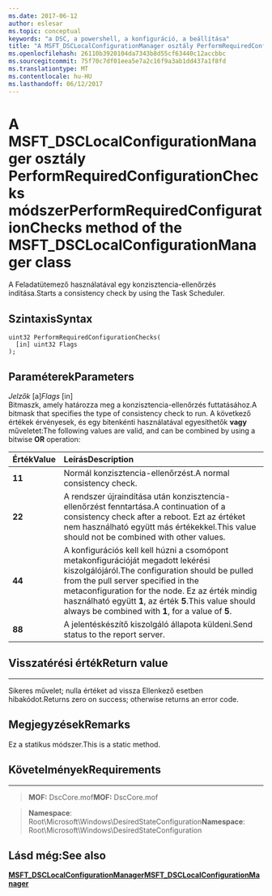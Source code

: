 ```yaml
---
ms.date: 2017-06-12
author: eslesar
ms.topic: conceptual
keywords: "a DSC, a powershell, a konfiguráció, a beállítása"
title: "A MSFT_DSCLocalConfigurationManager osztály PerformRequiredConfigurationChecks módszer"
ms.openlocfilehash: 26110b3920104da7343b8d55cf63440c12accbbc
ms.sourcegitcommit: 75f70c7df01eea5e7a2c16f9a3ab1dd437a1f8fd
ms.translationtype: MT
ms.contentlocale: hu-HU
ms.lasthandoff: 06/12/2017
---
```

# <a name="performrequiredconfigurationchecks-method-of-the-msftdsclocalconfigurationmanager-class"></a><span data-ttu-id="00da0-103">A MSFT_DSCLocalConfigurationManager osztály PerformRequiredConfigurationChecks módszer</span><span class="sxs-lookup"><span data-stu-id="00da0-103">PerformRequiredConfigurationChecks method of the MSFT_DSCLocalConfigurationManager class</span></span>

<span data-ttu-id="00da0-104">A Feladatütemező használatával egy konzisztencia-ellenőrzés indítása.</span><span class="sxs-lookup"><span data-stu-id="00da0-104">Starts a consistency check by using the Task Scheduler.</span></span>

<a name="syntax"></a><span data-ttu-id="00da0-105">Szintaxis</span><span class="sxs-lookup"><span data-stu-id="00da0-105">Syntax</span></span>
------

```mof
uint32 PerformRequiredConfigurationChecks(
  [in] uint32 Flags
);
```

<a name="parameters"></a><span data-ttu-id="00da0-106">Paraméterek</span><span class="sxs-lookup"><span data-stu-id="00da0-106">Parameters</span></span>
----------

<span data-ttu-id="00da0-107">*Jelzők* \[a\]</span><span class="sxs-lookup"><span data-stu-id="00da0-107">*Flags* \[in\]</span></span>  
<span data-ttu-id="00da0-108">Bitmaszk, amely határozza meg a konzisztencia-ellenőrzés futtatásához.</span><span class="sxs-lookup"><span data-stu-id="00da0-108">A bitmask that specifies the type of consistency check to run.</span></span> <span data-ttu-id="00da0-109">A következő értékek érvényesek, és egy bitenkénti használatával egyesíthetők **vagy** műveletet:</span><span class="sxs-lookup"><span data-stu-id="00da0-109">The following values are valid, and can be combined by using a bitwise **OR** operation:</span></span>

|<span data-ttu-id="00da0-110">Érték</span><span class="sxs-lookup"><span data-stu-id="00da0-110">Value</span></span> |<span data-ttu-id="00da0-111">Leírás</span><span class="sxs-lookup"><span data-stu-id="00da0-111">Description</span></span> |
|:--- |:---|
|<span data-ttu-id="00da0-112">**1**</span><span class="sxs-lookup"><span data-stu-id="00da0-112">**1**</span></span> | <span data-ttu-id="00da0-113">Normál konzisztencia-ellenőrzést.</span><span class="sxs-lookup"><span data-stu-id="00da0-113">A normal consistency check.</span></span> |
|<span data-ttu-id="00da0-114">**2**</span><span class="sxs-lookup"><span data-stu-id="00da0-114">**2**</span></span> | <span data-ttu-id="00da0-115">A rendszer újraindítása után konzisztencia-ellenőrzést fenntartása.</span><span class="sxs-lookup"><span data-stu-id="00da0-115">A continuation of a consistency check after a reboot.</span></span> <span data-ttu-id="00da0-116">Ezt az értéket nem használható együtt más értékekkel.</span><span class="sxs-lookup"><span data-stu-id="00da0-116">This value should not be combined with other values.</span></span> |
|<span data-ttu-id="00da0-117">**4**</span><span class="sxs-lookup"><span data-stu-id="00da0-117">**4**</span></span> | <span data-ttu-id="00da0-118">A konfigurációs kell kell húzni a csomópont metakonfigurációját megadott lekérési kiszolgálójáról.</span><span class="sxs-lookup"><span data-stu-id="00da0-118">The configuration should be pulled from the pull server specified in the metaconfiguration for the node.</span></span> <span data-ttu-id="00da0-119">Ez az érték mindig használható együtt **1**, az érték **5**.</span><span class="sxs-lookup"><span data-stu-id="00da0-119">This value should always be combined with **1**, for a value of **5**.</span></span> |
|<span data-ttu-id="00da0-120">**8**</span><span class="sxs-lookup"><span data-stu-id="00da0-120">**8**</span></span> | <span data-ttu-id="00da0-121">A jelentéskészítő kiszolgáló állapota küldeni.</span><span class="sxs-lookup"><span data-stu-id="00da0-121">Send status to the report server.</span></span> |

## <a name="return-value"></a><span data-ttu-id="00da0-122">Visszatérési érték</span><span class="sxs-lookup"><span data-stu-id="00da0-122">Return value</span></span>
------------

<span data-ttu-id="00da0-123">Sikeres művelet; nulla értéket ad vissza Ellenkező esetben hibakódot.</span><span class="sxs-lookup"><span data-stu-id="00da0-123">Returns zero on success; otherwise returns an error code.</span></span>

## <a name="remarks"></a><span data-ttu-id="00da0-124">Megjegyzések</span><span class="sxs-lookup"><span data-stu-id="00da0-124">Remarks</span></span>

<span data-ttu-id="00da0-125">Ez a statikus módszer.</span><span class="sxs-lookup"><span data-stu-id="00da0-125">This is a static method.</span></span>

## <a name="requirements"></a><span data-ttu-id="00da0-126">Követelmények</span><span class="sxs-lookup"><span data-stu-id="00da0-126">Requirements</span></span>
------------
><span data-ttu-id="00da0-127">**MOF:** DscCore.mof</span><span class="sxs-lookup"><span data-stu-id="00da0-127">**MOF:** DscCore.mof</span></span>

><span data-ttu-id="00da0-128">**Namespace**: Root\Microsoft\Windows\DesiredStateConfiguration</span><span class="sxs-lookup"><span data-stu-id="00da0-128">**Namespace**: Root\Microsoft\Windows\DesiredStateConfiguration</span></span>


## <a name="see-also"></a><span data-ttu-id="00da0-129">Lásd még:</span><span class="sxs-lookup"><span data-stu-id="00da0-129">See also</span></span>


[<span data-ttu-id="00da0-130">**MSFT_DSCLocalConfigurationManager**</span><span class="sxs-lookup"><span data-stu-id="00da0-130">**MSFT_DSCLocalConfigurationManager**</span></span>](msft-dsclocalconfigurationmanager.md)


 

 



